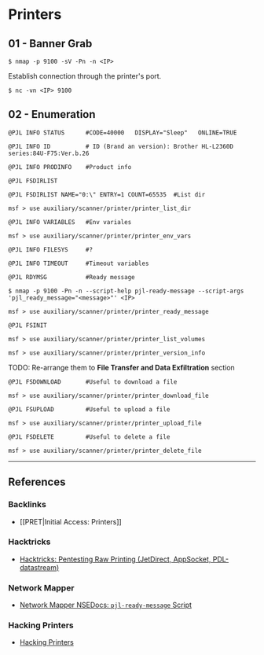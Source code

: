 # Printers

## 01 - Banner Grab

```
$ nmap -p 9100 -sV -Pn -n <IP>
```

Establish connection through the printer's port.

```
$ nc -vn <IP> 9100
```

## 02 - Enumeration

```
@PJL INFO STATUS      #CODE=40000   DISPLAY="Sleep"   ONLINE=TRUE
```

```
@PJL INFO ID          # ID (Brand an version): Brother HL-L2360D series:84U-F75:Ver.b.26
```

```
@PJL INFO PRODINFO    #Product info
```

```
@PJL FSDIRLIST

@PJL FSDIRLIST NAME="0:\" ENTRY=1 COUNT=65535  #List dir

msf > use auxiliary/scanner/printer/printer_list_dir
```

```
@PJL INFO VARIABLES   #Env variales

msf > use auxiliary/scanner/printer/printer_env_vars
```

```
@PJL INFO FILESYS     #?
```

```
@PJL INFO TIMEOUT     #Timeout variables
```

```
@PJL RDYMSG           #Ready message

$ nmap -p 9100 -Pn -n --script-help pjl-ready-message --script-args 'pjl_ready_message="<message>"' <IP>

msf > use auxiliary/scanner/printer/printer_ready_message
```

```
@PJL FSINIT
```

```
msf > use auxiliary/scanner/printer/printer_list_volumes

msf > use auxiliary/scanner/printer/printer_version_info
```

TODO: Re-arrange them to **File Transfer and Data Exfiltration** section

```
@PJL FSDOWNLOAD       #Useful to download a file

msf > use auxiliary/scanner/printer/printer_download_file
```

```
@PJL FSUPLOAD         #Useful to upload a file

msf > use auxiliary/scanner/printer/printer_upload_file
```

```
@PJL FSDELETE         #Useful to delete a file

msf > use auxiliary/scanner/printer/printer_delete_file
```

---
## References

### Backlinks

- [[PRET|Initial Access: Printers]]

### Hacktricks

- [Hacktricks: Pentesting Raw Printing (JetDirect, AppSocket, PDL-datastream)](https://book.hacktricks.wiki/en/network-services-pentesting/9100-pjl.html)

### Network Mapper

- [Network Mapper NSEDocs: `pjl-ready-message` Script](https://nmap.org/nsedoc/scripts/pjl-ready-message.html)

### Hacking Printers

- [Hacking Printers](https://hacking-printers.net/wiki/index.php/Main_Page)